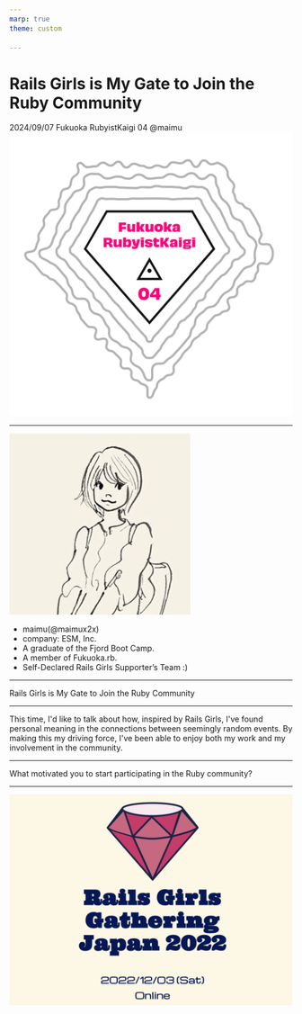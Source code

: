 ```yaml
---
marp: true
theme: custom

---
```


# Rails Girls is My Gate to Join the Ruby Community

2024/09/07
Fukuoka RubyistKaigi 04
@maimu
![bg fit right:40%](./images/logo.webp)

___

<!-- header: Self Introduction -->

<!--
_class: profile
-->

![w:300](./images/maimu.jpeg)

- maimu(@maimux2x)
- company: ESM, Inc.
- A graduate of the Fjord Boot Camp.
- A member of Fukuoka.rb.
- Self-Declared Rails Girls Supporter’s Team :)

___
<!-- header: Today's title -->

<!--
_class: strong
-->

Rails Girls is My Gate to Join
the Ruby Community
___

<!-- header: What I want to share with you today -->

This time, I'd like to talk about how, inspired by Rails Girls, I've found personal meaning in the connections between seemingly random events.
By making this my driving force, I've been able to enjoy both my work and my involvement in the community.

___

<!-- header: Question-->
<!--
_class: strong
-->

What motivated you
to start participating
in the Ruby community?
___

<!-- header: In my case-->
<!--
_class: image
-->

![w:600](./images/rails_girls_gathering_japan.png)
